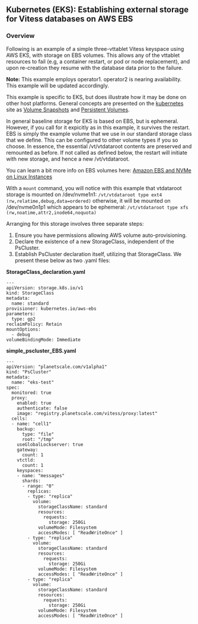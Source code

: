 ## Kubernetes (EKS): Establishing external storage for Vitess databases on AWS EBS 


### Overview

Following is an example of a simple three-vttablet Vitess keyspace using AWS EKS, with storage on EBS volumes.  This allows any of the vttablet resources to fail (e.g, a container restart, or pod or node replacement), and upon re-creation they resume with the database data prior to the failure.

**Note:** This example employs operator1.  operator2 is nearing availability.  This example will be updated accordingly.


This example is specific to EKS, but does illustrate how it may be done on other host platforms.  General concepts are presented on the [kubernetes]( https://kubernetes.io ) site as [Volume Snapshots]( https://kubernetes.io/docs/concepts/storage/volumes/)
and [Persistent Volumes]( https://kubernetes.io/docs/concepts/storage/volume-snapshots/).

In general baseline storage for EKS is based on EBS, but is ephemeral.   However, if you call for it expicitly as in this example, it survives the restart.  EBS is simply the example volume that we use in our standard storage class that we define. This can be configured to other volume types if you so choose.
In essence, the essential /vt/vtdataroot contents are preserved and remounted as before.  If not called as defined below, the restart will initiate with new storage, and hence a new /vt/vtdataroot.

You can learn a bit more info on EBS volumes here:
[Amazon EBS and NVMe on Linux Instances]( https://docs.aws.amazon.com/AWSEC2/latest/UserGuide/nvme-ebs-volumes.html )

With a `mount` command, you will notice with this example that vtdataroot storage is mounted on /dev/nvme1n1: 
`/vt/vtdataroot type ext4 (rw,relatime,debug,data=ordered)`
otherwise, it will be mounted on /dev/nvme0n1p1 which appears to be ephemeral: 
`/vt/vtdataroot type xfs (rw,noatime,attr2,inode64,noquota)`

Arranging for this storage involves three separate steps:
1. Ensure you have permissions allowing AWS volume auto-provisioning.
2. Declare the existence of a new StorageClass, independent of the PsCluster.  
3. Establish PsCluster declaration itself, utilizing that StorageClass.  We present these below as two .yaml files:

**StorageClass_declaration.yaml**
```
---
apiVersion: storage.k8s.io/v1
kind: StorageClass
metadata:
  name: standard
provisioner: kubernetes.io/aws-ebs
parameters:
  type: gp2
reclaimPolicy: Retain
mountOptions:
  - debug
volumeBindingMode: Immediate
```

**simple_pscluster_EBS.yaml**
```
---
apiVersion: "planetscale.com/v1alpha1"
kind: "PsCluster"
metadata:
  name: "eks-test"
spec:
  monitored: true
  proxy:
    enabled: true
    authenticate: false
    image: "registry.planetscale.com/vitess/proxy:latest"
  cells:
  - name: "cell1"
    backup:
      type: "file"
      root: "/tmp"
    useGlobalLockserver: true
    gateway:
      count: 1
    vtctld:
      count: 1
    keyspaces:
    - name: "messages"
      shards:
      - range: "0"
        replicas:
        - type: "replica"
          volume:
            storageClassName: standard
            resources:
              requests:
                storage: 250Gi
            volumeMode: Filesystem
            accessModes: [ "ReadWriteOnce" ]
        - type: "replica"
          volume:
            storageClassName: standard
            resources:
              requests:
                storage: 250Gi
            volumeMode: Filesystem
            accessModes: [ "ReadWriteOnce" ]
        - type: "replica"
          volume:
            storageClassName: standard
            resources:
              requests:
                storage: 250Gi
            volumeMode: Filesystem
            accessModes: [ "ReadWriteOnce" ]
```


